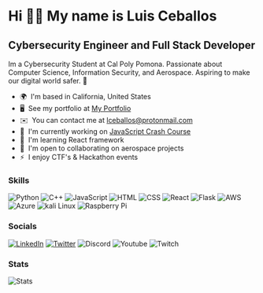 # Hi 👋🏽 My name is Luis Ceballos

## Cybersecurity Engineer and Full Stack Developer

Im a Cybersecurity Student at Cal Poly Pomona. Passionate about Computer Science, Information Security, and Aerospace. Aspiring to make our digital world safer. 🚀

*   🌍  I'm based in California, United States
*   🖥️  See my portfolio at [My Portfolio](http://luis-ceballos.github.io)
*   ✉️  You can contact me at [lceballos@protonmail.com](mailto:lceballos@protonmail.com)
*   🚀  I'm currently working on [JavaScript Crash Course](http://github.com/Luis-Ceballos/JavaScript-Crash-Course)
*   🧠  I'm learning React framework
*   🤝  I'm open to collaborating on aerospace projects
*   ⚡  I enjoy CTF's & Hackathon events

### Skills 

![Python](https://img.shields.io/badge/Python-3776AB?style=for-the-badge&logo=python&logoColor=white)
![C++](https://img.shields.io/badge/C%2B%2B-00599C?style=for-the-badge&logo=c%2B%2B&logoColor=white)
![JavaScript](https://img.shields.io/badge/JavaScript-F7DF1E?style=for-the-badge&logo=javascript&logoColor=black)
![HTML](https://img.shields.io/badge/HTML5-E34F26?style=for-the-badge&logo=html5&logoColor=white)
![CSS](https://img.shields.io/badge/CSS3-1572B6?style=for-the-badge&logo=css3&logoColor=white)
![React](https://img.shields.io/badge/React-20232A?style=for-the-badge&logo=react&logoColor=61DAFB)
![Flask](https://img.shields.io/badge/Flask-000000?style=for-the-badge&logo=flask&logoColor=white)
![AWS](https://img.shields.io/badge/Amazon_AWS-232F3E?style=for-the-badge&logo=amazon-aws&logoColor=white)
![Azure](https://img.shields.io/badge/Microsoft_Azure-0089D6?style=for-the-badge&logo=microsoft-azure&logoColor=white)
![kali Linux](https://img.shields.io/badge/Kali_Linux-557C94?style=for-the-badge&logo=kali-linux&logoColor=white)
![Raspberry Pi](https://img.shields.io/badge/Raspberry%20Pi-A22846?style=for-the-badge&logo=Raspberry%20Pi&logoColor=white)

### Socials

[![LinkedIn](https://img.shields.io/badge/LinkedIn-0077B5?style=for-the-badge&logo=linkedin&logoColor=white)](https://linkedin.com/in/luis-ceballos)
[![Twitter](https://img.shields.io/badge/Twitter-1DA1F2?style=for-the-badge&logo=twitter&logoColor=white)](https://twitter.com/_Luisc24)
![Discord](https://img.shields.io/badge/Discord-7289DA?style=for-the-badge&logo=discord&logoColor=white)
![Youtube](https://img.shields.io/badge/YouTube-FF0000?style=for-the-badge&logo=youtube&logoColor=white)
![Twitch](https://img.shields.io/badge/Twitch-9146FF?style=for-the-badge&logo=twitch&logoColor=white)

### Stats

![Stats](https://github-readme-stats.vercel.app/api/top-langs/?username=luis-ceballos&theme=onedark)

